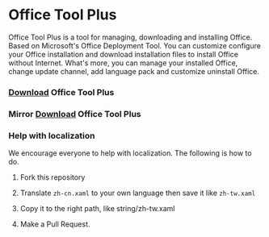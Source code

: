 # Office Tool Plus
Office Tool Plus is a tool for managing, downloading and installing Office. Based on Microsoft's Office Deployment Tool. You can customize configure your Office installation and download installation files to install Office without Internet.
What's more, you can manage your installed Office, change update channel, add language pack and customize uninstall Office.

### [Download](https://otp.landian.vip/) Office Tool Plus

### Mirror [Download](https://mirrors.yuntu.ca/office-tool/) Office Tool Plus

### Help with localization

We encourage everyone to help with localization. The following is how to do.

1. Fork this repository

2. Translate ````zh-cn.xaml```` to your own language then save it like ````zh-tw.xaml````

3. Copy it to the right path, like string/zh-tw.xaml

4. Make a Pull Request.
